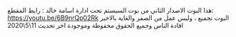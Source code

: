 هذا البوت الاصدار الثاني من بوت السيستم تحت ادارة اسامة خالد :
رابط المقطع: https://youtu.be/6B9nrQp02Rk
 البوت تجميع ، وليس عمل من الصفر والغاية بالاخير افادة الناس وجميع الحقوق محفوظة وموجودة
اخر تحديث 11\5\2020
